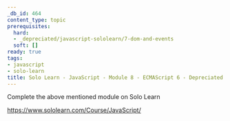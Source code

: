```yaml
---
_db_id: 464
content_type: topic
prerequisites:
  hard:
  - _depreciated/javascript-sololearn/7-dom-and-events
  soft: []
ready: true
tags:
- javascript
- solo-learn
title: Solo Learn - JavaScript - Module 8 - ECMAScript 6 - Depreciated
---
```


Complete the above mentioned module on Solo Learn

https://www.sololearn.com/Course/JavaScript/